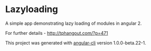 # Lazyloading

A simple app demonstrating lazy loading of modules in angular 2.

For further details - http://tphangout.com/?p=471

This project was generated with [angular-cli](https://github.com/angular/angular-cli) version 1.0.0-beta.22-1.

